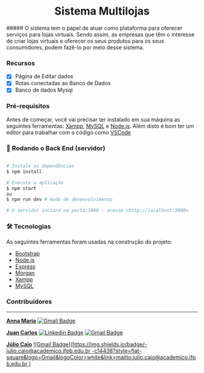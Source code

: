 <h1 align="center">Sistema Multilojas</h1>
##### O sistema tem o papel de atuar como plataforma para oferecer serviços para lojas virtuais. Sendo assim, as empresas que têm o interesse de criar lojas virtuais e oferecer os seus produtos para os seus consumidores, podem fazê-lo por meio desse sistema.

### Recursos

- [x] Página de Editar dados
- [x] Rotas conectadas ao Banco de Dados
- [x] Banco de dados Mysql

### Pré-requisitos

Antes de começar, você vai precisar ter instalado em sua máquina as seguintes ferramentas:
[Xampp](https://www.apachefriends.org/pt_br/index.html), [MySQL](https://www.heidisql.com/) e [Node.js](https://nodejs.org/en/). 
Além disto é bom ter um editor para trabalhar com o código como [VSCode](https://code.visualstudio.com/)

### 🎲 Rodando o Back End (servidor)

```bash

# Instale as dependências
$ npm install

# Execute a aplicação
$ npm start
ou
$ npm run dev # modo de desenvolvimento

# O servidor inciará na porta:3000 - acesse <http://localhost:3000>
```

### 🛠 Tecnologias

As seguintes ferramentas foram usadas na construção do projeto:

- [Bootstrap](https://getbootstrap.com.br/)
- [Node.js](https://nodejs.org/en/)
- [Express](https://expressjs.com/pt-br/)
- [Morgan](https://github.com/expressjs/morgan#readme/)
- [Xampp](https://www.apachefriends.org/pt_br/index.html)
- [MySQL](https://www.heidisql.com/)


### Contribuidores
---
<a href="https://github.com/anna-maria0902"><b>Anna Maria</b></a>
[![Gmail Badge](https://img.shields.io/badge/-anna.maria@academico.ifpb.edu.br-c14438?style=flat-square&logo=Gmail&logoColor=white&link=mailto:anna.maria@academico.ifpb.edu.br)](mailto:anna.maria@academico.ifpb.edu.br)

<a href="https://github.com/juancarlos923"><b>Juan Carlos</b></a>
[![Linkedin Badge](https://img.shields.io/badge/-Juan-blue?style=flat-square&logo=Linkedin&logoColor=white&link=https://www.linkedin.com/in/juan-carlos-725563232/)](https://www.linkedin.com/in/juan-carlos-725563232/) [![Gmail Badge](https://img.shields.io/badge/-juan.carlos@academico.ifpb.edu.br-c14438?style=flat-square&logo=Gmail&logoColor=white&link=mailto:juan.carlos@academico.ifpb.edu.br)](mailto:juan.carlos@academico.ifpb.edu.br)

<a href="https://github.com/Julio-Caio"><b>Júlio Caio</b></a>
[![Gmail Badge](https://img.shields.io/badge/-julio.caio@academico.ifpb.edu.br -c14438?style=flat-square&logo=Gmail&logoColor=white&link=mailto:julio.caio@academico.ifpb.edu.br )](mailto:julio.caio@academico.ifpb.edu.br )
